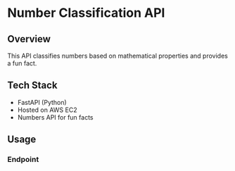 # Number Classification API

## Overview
This API classifies numbers based on mathematical properties and provides a fun fact.

## Tech Stack
- FastAPI (Python)
- Hosted on AWS EC2
- Numbers API for fun facts

## Usage
### Endpoint
